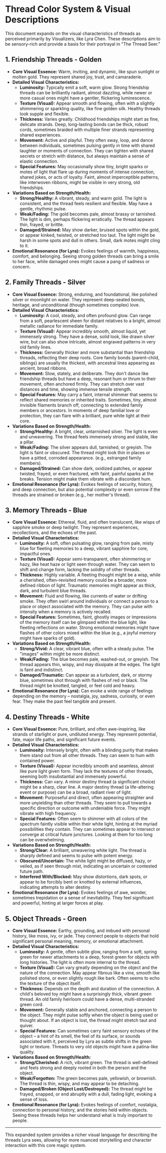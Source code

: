 # Thread Color System & Visual Descriptions

This document expands on the visual characteristics of threads as perceived primarily by Visualizers, like Lyra Chen. These descriptions aim to be sensory-rich and provide a basis for their portrayal in "The Thread Seer."

## 1. Friendship Threads - Golden

*   **Core Visual Essence:** Warm, inviting, and dynamic, like spun sunlight or molten gold. They represent shared joy, trust, and camaraderie.
*   **Detailed Visual Characteristics:**
    *   **Luminosity:** Typically emit a soft, warm glow. Strong friendship threads can be brilliantly radiant, almost dazzling, while newer or more casual ones might have a gentler, flickering luminescence.
    *   **Texture (Visual):** Appear smooth and flowing, often with a slightly shimmering or sparkling quality, like fine golden silk. Healthy threads look supple and flexible.
    *   **Thickness:** Varies greatly. Childhood friendships might start as fine, delicate strands. Deep, long-lasting bonds can be thick, robust cords, sometimes braided with multiple finer strands representing shared experiences.
    *   **Movement:** Active and playful. They often sway, loop, and dance between individuals, sometimes pulsing gently in time with shared laughter or moments of connection. They can tighten with shared secrets or stretch with distance, but always maintain a sense of elastic connection.
    *   **Special Features:** May occasionally show tiny, bright sparks or motes of light that flare up during moments of intense connection, shared jokes, or acts of loyalty. Faint, almost imperceptible patterns, like interwoven ribbons, might be visible in very strong, old friendships.
*   **Variations Based on Strength/Health:**
    *   **Strong/Healthy:** A vibrant, steady, and warm gold. The light is consistent, and the thread feels resilient and flexible. May have a gentle, rhythmic pulse.
    *   **Weak/Fading:** The gold becomes pale, almost brassy or tarnished. The light is dim, perhaps flickering erratically. The thread appears thin, frayed, or brittle.
    *   **Damaged/Strained:** May show darker, bruised spots within the gold, or appear kinked, twisted, or stretched too taut. The light might be harsh in some spots and dull in others. Small, dark motes might cling to it.
*   **Emotional Resonance (for Lyra):** Evokes feelings of warmth, happiness, comfort, and belonging. Seeing strong golden threads can bring a smile to her face, while damaged ones might cause a pang of sadness or concern.

## 2. Family Threads - Silver

*   **Core Visual Essence:** Strong, enduring, and foundational, like polished silver or moonlight on water. They represent deep-seated bonds, heritage, and unconditional (though sometimes complex) love.
*   **Detailed Visual Characteristics:**
    *   **Luminosity:** A cool, steady, and often profound glow. Can range from a soft, pearlescent sheen for distant relatives to a bright, almost metallic radiance for immediate family.
    *   **Texture (Visual):** Appear incredibly smooth, almost liquid, yet immensely strong. They have a dense, solid look, like drawn silver wire, but can also show intricate, almost engraved patterns in very old family lines.
    *   **Thickness:** Generally thicker and more substantial than friendship threads, reflecting their deep roots. Core family bonds (parent-child, siblings) are usually the thickest, with ancestral lines appearing as ancient, broad ribbons.
    *   **Movement:** Slow, stately, and deliberate. They don't dance like friendship threads but have a deep, resonant hum or thrum to their movement, often anchored firmly. They can stretch over vast distances and time, showing immense tensile strength.
    *   **Special Features:** May carry a faint, internal shimmer that seems to reflect shared memories or inherited traits. Sometimes, tiny, almost invisible filaments branch off, connecting to extended family members or ancestors. In moments of deep familial love or protection, they can flare with a brilliant, pure white light at their core.
*   **Variations Based on Strength/Health:**
    *   **Strong/Healthy:** A bright, clear, untarnished silver. The light is even and unwavering. The thread feels immensely strong and stable, like a pillar.
    *   **Weak/Fading:** The silver appears dull, tarnished, or greyish. The light is faint or obscured. The thread might look thin in places or have a pitted, corroded appearance. (e.g., estranged family members).
    *   **Damaged/Strained:** Can show dark, oxidized patches, or appear twisted, frayed, or even fractured, with faint, painful sparks at the breaks. Tension might make them vibrate with a discordant hum.
*   **Emotional Resonance (for Lyra):** Evokes feelings of security, history, and deep connection, but also potential complexity or even sorrow if the threads are strained or broken (e.g., her mother's thread).

## 3. Memory Threads - Blue

*   **Core Visual Essence:** Ethereal, fluid, and often translucent, like wisps of sapphire smoke or deep twilight. They represent experiences, recollections, and the echoes of the past.
*   **Detailed Visual Characteristics:**
    *   **Luminosity:** A soft, often pulsating glow, ranging from pale, misty blue for fleeting memories to a deep, vibrant sapphire for core, impactful ones.
    *   **Texture (Visual):** Appear semi-transparent, often shimmering or hazy, like heat haze or light seen through water. They can seem to shift and change form, lacking the solidity of other threads.
    *   **Thickness:** Highly variable. A fleeting thought might be a wisp, while a cherished, often-revisited memory could be a broader, more defined ribbon of light. Traumatic memories might appear as thick, dark, and turbulent blue threads.
    *   **Movement:** Fluid and flowing, like currents of water or drifting smoke. They often swirl around individuals or connect a person to a place or object associated with the memory. They can pulse with intensity when a memory is actively recalled.
    *   **Special Features:** Sometimes, faint, ghostly images or impressions of the memory itself can be glimpsed within the blue light, like fleeting reflections on water. Strong emotional memories might have flashes of other colors mixed within the blue (e.g., a joyful memory might have sparks of gold).
*   **Variations Based on Strength/Health:**
    *   **Strong/Vivid:** A clear, vibrant blue, often with a steady pulse. The "images" within might be more distinct.
    *   **Weak/Fading:** The blue becomes pale, washed-out, or greyish. The thread appears thin, wispy, and may dissipate at the edges. The light is faint and indistinct.
    *   **Damaged/Traumatic:** Can appear as a turbulent, dark, or stormy blue, sometimes shot through with flashes of red or black. The thread might be knotted, tangled, or feel cold and heavy.
*   **Emotional Resonance (for Lyra):** Can evoke a wide range of feelings depending on the memory – nostalgia, joy, sadness, curiosity, or even fear. They make the past feel tangible and present.

## 4. Destiny Threads - White

*   **Core Visual Essence:** Pure, brilliant, and often awe-inspiring, like strands of starlight or pure, undiluted energy. They represent potential, fate, major life paths, and significant future events.
*   **Detailed Visual Characteristics:**
    *   **Luminosity:** Intensely bright, often with a blinding purity that makes them stand out from all other threads. They can seem to hum with contained power.
    *   **Texture (Visual):** Appear incredibly smooth and seamless, almost like pure light given form. They lack the textures of other threads, seeming both insubstantial and immensely powerful.
    *   **Thickness:** Can vary. A minor destiny thread (a significant choice) might be a sharp, clear line. A major destiny thread (a life-altering event or purpose) can be a broad, radiant river of light.
    *   **Movement:** Purposeful and direct, often appearing straighter and more unyielding than other threads. They seem to pull towards a specific direction or outcome with undeniable force. They might vibrate with high frequency.
    *   **Special Features:** Often seem to shimmer with all colors of the spectrum faintly visible within their white light, hinting at the myriad possibilities they contain. They can sometimes appear to intersect or converge at critical future junctures. Looking at them for too long can be overwhelming.
*   **Variations Based on Strength/Health:**
    *   **Strong/Clear:** A brilliant, unwavering white light. The thread is sharply defined and seems to pulse with potent energy.
    *   **Obscured/Uncertain:** The white light might be diffused, hazy, or veiled, as if seen through mist, indicating an uncertain or contested future path.
    *   **Interfered With/Blocked:** May show distortions, dark spots, or appear to be forcibly bent or knotted by external influences, indicating attempts to alter destiny.
*   **Emotional Resonance (for Lyra):** Evokes feelings of awe, wonder, sometimes trepidation or a sense of inevitability. They feel significant and powerful, hinting at larger forces at play.

## 5. Object Threads - Green

*   **Core Visual Essence:** Earthy, grounding, and imbued with personal history, like moss, ivy, or jade. They connect people to objects that hold significant personal meaning, memory, or emotional attachment.
*   **Detailed Visual Characteristics:**
    *   **Luminosity:** A gentle, often subtle glow, ranging from a soft, spring green for newer attachments to a deep, forest green for objects with long histories. The light is often more internal to the thread.
    *   **Texture (Visual):** Can vary greatly depending on the object and the nature of the connection. May appear fibrous like a vine, smooth like polished stone, or even slightly rough like bark. Often seems to echo the texture of the object itself.
    *   **Thickness:** Depends on the depth and duration of the connection. A child's beloved toy might have a surprisingly thick, vibrant green thread. An old family heirloom could have a dense, multi-stranded green cord.
    *   **Movement:** Generally stable and anchored, connecting a person to the object. They might pulse softly when the object is being used or thought about. If an object is lost, the thread might stretch taut and quiver.
    *   **Special Features:** Can sometimes carry faint sensory echoes of the object – a hint of its smell, the feel of its surface, or sounds associated with it, perceived by Lyra as subtle shifts in the green light or texture. Threads to very old objects might have a patina-like quality.
*   **Variations Based on Strength/Health:**
    *   **Strong/Cherished:** A rich, vibrant green. The thread is well-defined and feels strong and deeply rooted in both the person and the object.
    *   **Weak/Forgotten:** The green becomes pale, yellowish, or brownish. The thread is thin, wispy, and may appear to be detaching.
    *   **Damaged/Broken (Object Lost/Destroyed):** The thread might be frayed, snapped, or end abruptly with a dull, fading light, evoking a sense of loss.
*   **Emotional Resonance (for Lyra):** Evokes feelings of comfort, nostalgia, connection to personal history, and the stories held within objects. Seeing these threads helps her understand what is truly important to people.

---

This expanded system provides a richer visual language for describing the threads Lyra sees, allowing for more nuanced storytelling and character interaction with this core magic system.
